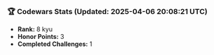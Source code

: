 ### 🏆 Codewars Stats (Updated: 2025-04-06 20:08:21 UTC)

- **Rank:** 8 kyu
- **Honor Points:** 3
- **Completed Challenges:** 1
